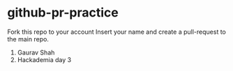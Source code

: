 # github-pr-practice
Fork this repo to your account
Insert your name and create a pull-request to the main repo.

1. Gaurav Shah
2. Hackademia day 3
